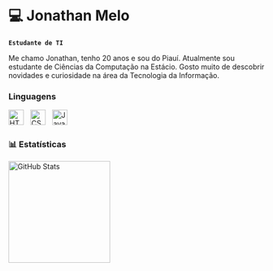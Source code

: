 # 💻 Jonathan Melo

**`Estudante de TI`**

Me chamo Jonathan, tenho 20 anos e sou do Piauí. Atualmente sou estudante de Ciências da Computação na Estácio. Gosto muito de descobrir novidades e curiosidade na área da Tecnologia da Informação.


###  Linguagens

<img 
    align="left" 
    alt="HTML"
    title="HTML" 
    width="30px" 
    style="padding-right: 10px;" 
    src="https://cdn.jsdelivr.net/gh/devicons/devicon@latest/icons/html5/html5-original.svg" 
/>
<img 
    align="left" 
    alt="CSS" 
    title="CSS"
    width="30px" 
    style="padding-right: 10px;" 
    src="https://cdn.jsdelivr.net/gh/devicons/devicon@latest/icons/css3/css3-original.svg" 
/>
<img 
    align="left" 
    alt="JavaScript" 
    title="JavaScript"
    width="30px" 
    style="padding-right: 10px;" 
    src="https://cdn.jsdelivr.net/gh/devicons/devicon@latest/icons/javascript/javascript-original.svg" 
/>

<br/>
<br/>

### 📊 Estatísticas


<img
      align="left" 
      alt="GitHub Stats" 
      height="200"
      src="https://github-readme-stats.vercel.app/api/top-langs/?username=Jonjon304&theme=tokyonight&layout=compact&custom_title=Tecnologias"
  />